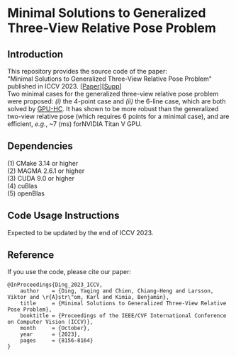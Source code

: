 # Minimal Solutions to Generalized Three-View Relative Pose Problem

## Introduction
This repository provides the source code of the paper: <br />
"Minimal Solutions to Generalized Three-View Relative Pose Problem" published in ICCV 2023. [[Paper](https://openaccess.thecvf.com/content/ICCV2023/papers/Ding_Minimal_Solutions_to_Generalized_Three-View_Relative_Pose_Problem_ICCV_2023_paper.pdf)][[Supp](https://openaccess.thecvf.com/content/ICCV2023/supplemental/Ding_Minimal_Solutions_to_ICCV_2023_supplemental.pdf)] <br />
Two minimal cases for the generalized three-view relative pose problem were proposed: *(i)* the 4-point case and *(ii)* the 6-line case, which are both solved by [GPU-HC](https://github.com/C-H-Chien/Homotopy-Continuation-Tracker-on-GPU). It has shown to be more robust than the generalized two-view relative pose (which requires 6 points for a minimal case), and are efficient, *e.g.*, ~7 (ms) forNVIDIA Titan V GPU. 

## Dependencies
(1) CMake 3.14 or higher <br />
(2) MAGMA 2.6.1 or higher <br />
(3) CUDA 9.0 or higher <br />
(4) cuBlas <br />
(5) openBlas <br />

## Code Usage Instructions
Expected to be updated by the end of ICCV 2023.

## Reference
If you use the code, please cite our paper: <br />
```
@InProceedings{Ding_2023_ICCV,
    author    = {Ding, Yaqing and Chien, Chiang-Heng and Larsson, Viktor and \r{A}str\"om, Karl and Kimia, Benjamin},
    title     = {Minimal Solutions to Generalized Three-View Relative Pose Problem},
    booktitle = {Proceedings of the IEEE/CVF International Conference on Computer Vision (ICCV)},
    month     = {October},
    year      = {2023},
    pages     = {8156-8164}
}
```



